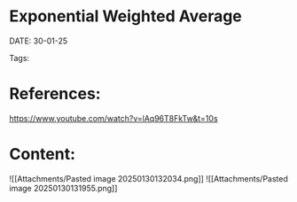 
# Exponential Weighted Average


DATE:  30-01-25


Tags:

# References: 
https://www.youtube.com/watch?v=lAq96T8FkTw&t=10s




# Content:
![[Attachments/Pasted image 20250130132034.png]]
![[Attachments/Pasted image 20250130131955.png]]



